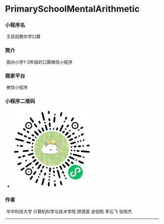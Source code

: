 # PrimarySchoolMentalArithmetic
### 小程序名

​		王叔叔教你学口算

### 简介

​		面向小学1-3年级的口算微信小程序

### 商家平台

​		微信小程序

### 小程序二维码

- ![avatar](https://github.com/Learner-8bit/PrimarySchoolMentalArithmetic/blob/master/QRcode.jpg)

### 作者

​		华中科技大学 计算机科学与技术学院 顾德富 金铠帆 李云飞 张晓杰

------

